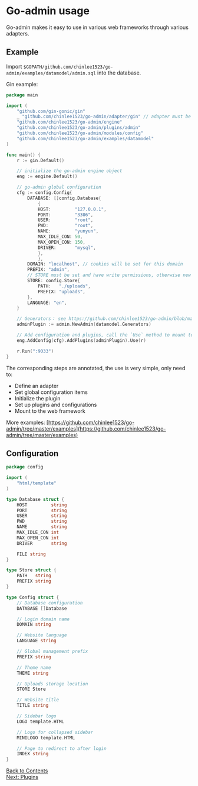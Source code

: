 # Go-admin usage

Go-admin makes it easy to use in various web frameworks through various adapters.

## Example

Import ```$GOPATH/github.com/chinlee1523/go-admin/examples/datamodel/admin.sql``` into the database.

Gin example:

```go
package main

import (
	"github.com/gin-gonic/gin"
	_ "github.com/chinlee1523/go-admin/adapter/gin" // adapter must be imported, if not - you have to implement it yourself
	"github.com/chinlee1523/go-admin/engine"
	"github.com/chinlee1523/go-admin/plugins/admin"
	"github.com/chinlee1523/go-admin/modules/config"
	"github.com/chinlee1523/go-admin/examples/datamodel"
)

func main() {
	r := gin.Default()

    // initialize the go-admin engine object
	eng := engine.Default()

	// go-admin global configuration
	cfg := config.Config{
		DATABASE: []config.Database{
			{
			HOST:         "127.0.0.1",
			PORT:         "3306",
			USER:         "root",
			PWD:          "root",
			NAME:         "yunyun",
			MAX_IDLE_CON: 50,
			MAX_OPEN_CON: 150,
			DRIVER:       "mysql",
			},
			},
		DOMAIN: "localhost", // cookies will be set for this domain
		PREFIX: "admin",
		// STORE must be set and have write permissions, otherwise new administrator users cannot be added
		STORE: config.Store{
		    PATH:   "./uploads",
		    PREFIX: "uploads",
		},
		LANGUAGE: "en",
	}

	// Generators： see https://github.com/chinlee1523/go-admin/blob/master/examples/datamodel/tables.go
	adminPlugin := admin.NewAdmin(datamodel.Generators)

	// Add configuration and plugins, call the `Use` method to mount to the web framework
	eng.AddConfig(cfg).AddPlugins(adminPlugin).Use(r)

	r.Run(":9033")
}
```

The corresponding steps are annotated, the use is very simple, only need to:

- Define an adapter
- Set global configuration items
- Initialize the plugin
- Set up plugins and configurations
- Mount to the web framework

More examples: [https://github.com/chinlee1523/go-admin/tree/master/examples](https://github.com/chinlee1523/go-admin/tree/master/examples)

## Configuration

```go
package config

import (
	"html/template"
)

type Database struct {
	HOST         string
	PORT         string
	USER         string
	PWD          string
	NAME         string
	MAX_IDLE_CON int
	MAX_OPEN_CON int
	DRIVER       string

	FILE string
}

type Store struct {
	PATH   string
	PREFIX string
}

type Config struct {
	// Database configuration
	DATABASE []Database

	// Login domain name
	DOMAIN string

	// Website language
	LANGUAGE string

	// Global management prefix
	PREFIX string

	// Theme name
	THEME string

	// Uploads storage location
	STORE Store

	// Website title
	TITLE string

	// Sidebar logo
	LOGO template.HTML

	// Logo for collapsed sidebar
	MINILOGO template.HTML

	// Page to redirect to after login
	INDEX string
}

```

[Back to Contents](https://github.com/chinlee1523/go-admin/blob/master/docs/en/index.md)<br>
[Next: Plugins](https://github.com/chinlee1523/go-admin/blob/master/docs/en/instruction/plugins/plugins.md)
